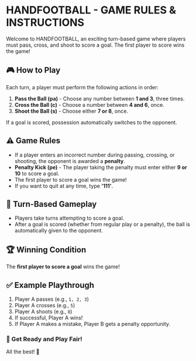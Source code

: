 # HANDFOOTBALL - GAME RULES & INSTRUCTIONS

Welcome to HANDFOOTBALL, an exciting turn-based game where players must pass, cross, and shoot to score a goal. The first player to score wins the game!

## 🎮 How to Play

Each turn, a player must perform the following actions in order:

1. **Pass the Ball (pa)** - Choose any number between **1 and 3**, three times.
2. **Cross the Ball (c)** - Choose a number between **4 and 6**, once.
3. **Shoot the Ball (s)** - Choose either **7 or 8**, once.

If a goal is scored, possession automatically switches to the opponent.

## ⚠️ Game Rules

- If a player enters an incorrect number during passing, crossing, or shooting, the opponent is awarded a **penalty**.
- **Penalty Kick (pe)** - The player taking the penalty must enter either **9 or 10** to score a goal.
- The first player to score a goal wins the game!
- If you want to quit at any time, type **'111'**.

## 🔄 Turn-Based Gameplay

- Players take turns attempting to score a goal.
- After a goal is scored (whether from regular play or a penalty), the ball is automatically given to the opponent.

## 🏆 Winning Condition

The **first player to score a goal** wins the game!

## ✅ Example Playthrough

1. Player A passes (e.g., `1, 2, 3`)
2. Player A crosses (e.g., `5`)
3. Player A shoots (e.g., `8`)
4. If successful, Player A wins!
5. If Player A makes a mistake, Player B gets a penalty opportunity.

### 🏁 Get Ready and Play Fair!

All the best! 🚀

